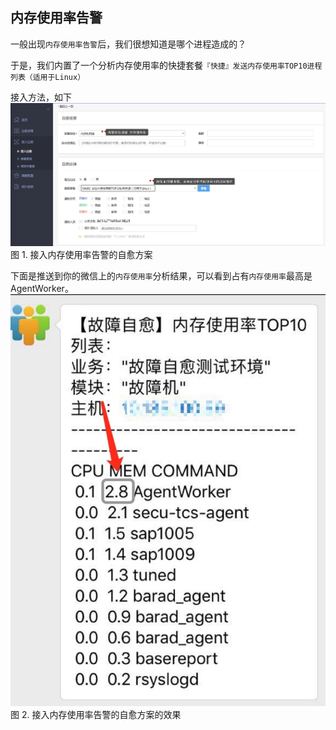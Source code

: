 ## 内存使用率告警
一般出现`内存使用率告警`后，我们很想知道是哪个进程造成的？

于是，我们内置了一个分析内存使用率的快捷套餐`『快捷』发送内存使用率TOP10进程列表（适用于Linux）`

接入方法，如下
![](media/14955213210764.jpg)
图 1. 接入内存使用率告警的自愈方案

下面是推送到你的微信上的`内存使用率`分析结果，可以看到占有`内存使用率`最高是 AgentWorker。
![](media/14956178826478.jpg)
图 2. 接入内存使用率告警的自愈方案的效果


